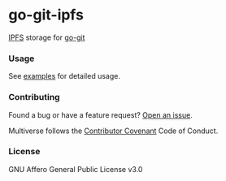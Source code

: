 # go-git-ipfs

[IPFS](https://github.com/ipfs/go-ipfs) storage for [go-git](https://github.com/go-git/go-git)

### Usage

See [examples](examples/) for detailed usage.

### Contributing

Found a bug or have a feature request? [Open an issue](https://github.com/multiverse-vcs/go-git-ipfs/issues/new).

Multiverse follows the [Contributor Covenant](https://contributor-covenant.org/version/2/0/code_of_conduct/) Code of Conduct.

### License

GNU Affero General Public License v3.0